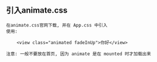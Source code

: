 ## 引入animate.css
	在animate.css官网下载, 并在 App.css 中引入
	使用:
```
	<view class="animated fadeInUp">你好</view>
```
	注意: 一般不要放在首页, 因为 animate 是在 mounted 时才加载出来